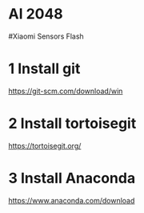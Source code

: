 # AI 2048

#Xiaomi Sensors Flash

# 1 Install git 
https://git-scm.com/download/win

# 2 Install tortoisegit
https://tortoisegit.org/


# 3 Install Anaconda 

https://www.anaconda.com/download